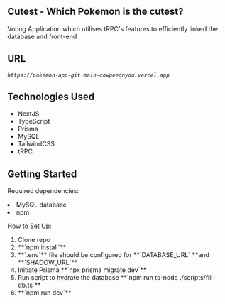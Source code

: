 ## Cutest - Which Pokemon is the cutest?
Voting Application which utilises tRPC's features to efficiently linked the database and front-end

## URL
*`https://pokemon-app-git-main-cowpeeonyou.vercel.app`*


## Technologies Used
<ul>
<li> NextJS
<li> TypeScript
<li> Prisma
<li> MySQL
<li> TailwindCSS
<li> tRPC
</ul>

## Getting Started

Required dependencies:
	<li> MySQL database
	<li> npm
	
How to Set Up:
<ol>
<li> Clone repo
<li> **`npm install`**
<li> **`.env`** file should be configured for **`DATABASE_URL` **and **`SHADOW_URL`**
<li> Initiate Prisma **`npx prisma migrate dev`**
<li> Run script to hydrate the database **`npm run ts-node ./scripts/fill-db.ts`**
<li> **`npm run dev`**
</ol>

